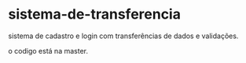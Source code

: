 # sistema-de-transferencia
sistema de cadastro e login com transferências de dados e validações.

o codigo está na master.
